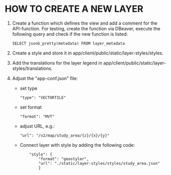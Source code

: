 # HOW TO CREATE A NEW LAYER

1. Create a function which defines the view and add a comment for the API-function. For testing, create the function via DBeaver, execute the following query and check if the new function is listed: 
    ```
    SELECT jsonb_pretty(metadata) FROM layer_metadata 
    ```

2. Create a style and store it in app/client/public/static/layer-styles/styles. 

3. Add the translations for the layer legend in app/client/public/static/layer-styles/translations.

4. Adjust the "app-conf.json" file:

    - set type
        ``` 
        "type": "VECTORTILE" 
        ``` 
    - set format
        ``` 
        "format": "MVT" 
        ``` 
    
    - adjust URL, e.g.:
        ```
        "url": "/v2/map/study_area/{z}/{x}/{y}"
        ```

    - Connect layer with style by adding the following code: 
        ``` 
            "style": {
                "format": "geostyler",
                "url": "./static/layer-styles/styles/study_area.json"
                } 	
        ``` 